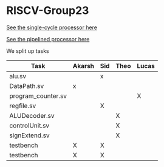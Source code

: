 # RISCV-Group23

[See the single-cycle processor here](./rtl_single_cycle)

[See the pipelined processor here](./rtl_pipelining)

We split up tasks 

| Task       | Akarsh | Sid | Theo | Lucas |
|------------|--------|-----|------|-------|
| alu.sv     |        |  x   |      |       |
| DataPath.sv     |  x  |     |      |       |
| program_counter.sv   |        |     |      |    X   |
| regfile.sv     |        |   X  |      |       |
| ALUDecoder.sv     |        |     |   X   |       |
| controlUnit.sv     |        |     |   X   |       |
| signExtend.sv     |        |     |    X  |       |
| testbench     |   X     |  X   |     |       |
| testbench     |   X     |  X   |     |       |


